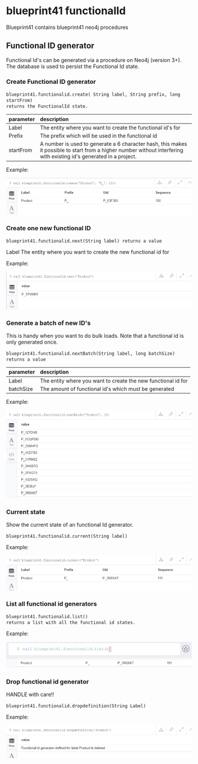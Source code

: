 # blueprint41 functionalId

Blueprint41 contains blueprint41 neo4j procedures

## Functional ID generator

Functional Id's can be generated via a procedure on Neo4j (version 3+). The database is used to persist the Functional Id state. 

### Create Functional ID generator

```
blueprint41.functionalid.create( String label, String prefix, long startFrom)
returns the FunctionalId state.
```
|parameter|description|
|:--------|:----------|
|Label|The entity where you want to create the functional id's for|
|Prefix|The prefix which will be used in the functional id|
|startFrom|A number is used to generate a 6 character hash, this makes it possible to start from a higher number without interfering with existing id's generated in a project.

Example:

<img src="call_create.png"/>


### Create one new functional ID

```
blueprint41.functionalid.next(String label) returns a value
```

Label	The entity where you want to create the new functional id for

Example:

<img src="call_newid.png"/>

### Generate a batch of new ID's

This is handy when you want to do bulk loads. Note that a functional id is only generated once.

```
blueprint41.functionalid.nextBatch(String label, long batchSize)
returns a value
```
|parameter|description|
|:--------|:----------|
|Label|The entity where you want to create the new functional id for|
|batchSize|	The amount of functional id's which must be generated

Example:

<img src="call_batchids.png"/>

### Current state 

Show the current state of an functional Id generator.
```
blueprint41.functionalid.current(String label)
```

Example:

<img src="call_current.png"/>

 
### List all functional id generators

```
blueprint41.functionalid.list()
returns a list with all the functional id states.
```
Example:

<img src="call_list.png"/>
 

### Drop functional id generator
HANDLE with care!!

```
blueprint41.functionalid.dropdefinition(String Label)
```

Example:

<img src="call_drop.png"/> 
